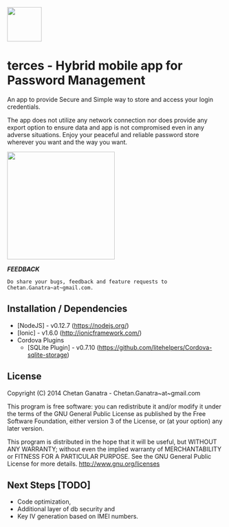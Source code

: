 <img src="https://github.com/chetanganatra/terces/blob/master/www/img/icon.png" width=80>

terces - Hybrid mobile app for Password Management
====

An app to provide Secure and Simple way to store and access your login credentials. 

The app does not utilize any network connection nor does provide any export option to ensure data and app is not compromised even in any adverse situations. Enjoy your peaceful and reliable password store wherever you want and the way you want. 

<img src="https://github.com/chetanganatra/terces/blob/master/www/img/usage.png" width=250>

***FEEDBACK***

	Do share your bugs, feedback and feature requests to Chetan.Ganatra~at~gmail.com.

**Installation / Dependencies**
--
* [NodeJS] - v0.12.7 (https://nodejs.org/)
* [Ionic] - v1.6.0 (http://ionicframework.com/)
* Cordova Plugins 
	- [SQLite Plugin] - v0.7.10 (https://github.com/litehelpers/Cordova-sqlite-storage)

**License**
--
Copyright (C) 2014 Chetan Ganatra - Chetan.Ganatra~at~gmail.com

This program is free software: you can redistribute it and/or modify
it under the terms of the GNU General Public License as published by
the Free Software Foundation, either version 3 of the License, or
(at your option) any later version.

This program is distributed in the hope that it will be useful,
but WITHOUT ANY WARRANTY; without even the implied warranty of
MERCHANTABILITY or FITNESS FOR A PARTICULAR PURPOSE.  See the
GNU General Public License for more details. <http://www.gnu.org/licenses>


**Next Steps [TODO]**
--
* Code optimization, 
* Additional layer of db security and 
* Key IV generation based on IMEI numbers.


